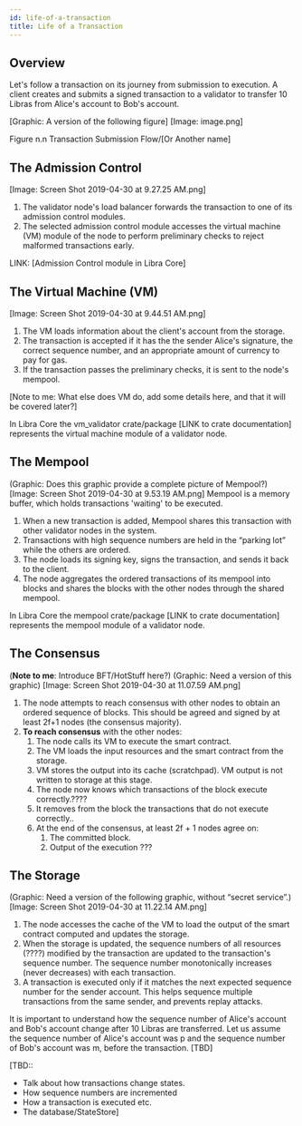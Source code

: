 ```yaml
---
id: life-of-a-transaction
title: Life of a Transaction
---
```


## Overview

Let's follow a transaction on its journey from submission to execution. A client creates and submits a signed transaction to a validator to transfer 10 Libras from Alice's account to Bob's account.

[Graphic: A version of the following figure]
[Image: image.png]

Figure n.n Transaction Submission Flow/[Or Another name]

## The Admission Control

[Image: Screen Shot 2019-04-30 at 9.27.25 AM.png]

1. The validator node's load balancer forwards the transaction to one of its admission control modules.
2. The selected admission control module accesses the virtual machine (VM) module of the node to perform preliminary checks to reject malformed transactions early.


LINK: [Admission Control module in Libra Core]

## The Virtual Machine (VM)

[Image: Screen Shot 2019-04-30 at 9.44.51 AM.png]

1. The VM loads information about the client's account from the storage.
2. The transaction is accepted if it has the the sender Alice's signature, the correct sequence number, and an appropriate amount of currency to pay for gas.
3. If the transaction passes the preliminary checks, it is sent to the node's mempool.

[Note to me: What else does VM do, add some details here, and that it will be covered later?]

In Libra Core the vm_validator crate/package [LINK to crate documentation] represents the virtual machine module of a validator node.

## The Mempool

(Graphic: Does this graphic provide a complete picture of Mempool?)
[Image: Screen Shot 2019-04-30 at 9.53.19 AM.png]
Mempool is a memory buffer, which holds transactions 'waiting' to be executed. 

1. When a new transaction is added, Mempool shares this transaction with other validator nodes in the system.
2. Transactions with high sequence numbers are held in the “parking lot” while the others are ordered.
3. The node loads its signing key, signs the transaction, and sends it back to the client.
4. The node aggregates the ordered transactions of its mempool into blocks and shares the blocks with the other nodes through the shared mempool.

In Libra Core the mempool crate/package [LINK to crate documentation] represents the mempool module of a validator node.

## The Consensus

(**Note to me**: Introduce BFT/HotStuff here?)
(Graphic: Need a version of this graphic)
[Image: Screen Shot 2019-04-30 at 11.07.59 AM.png]

1. The node attempts to reach consensus with other nodes to obtain an ordered sequence of blocks. This should be agreed and signed by at least 2f+1 nodes (the consensus majority).
2. **To reach consensus** with the other nodes:
    1. The node calls its VM to execute the smart contract.
    2. The VM loads the input resources and the smart contract from the storage.
    3. VM stores the output into its cache (scratchpad). VM output is not written to storage at this stage.
    4. The node now knows which transactions of the block execute correctly.????
    5. It removes from the block the transactions that do not execute correctly..
    6. At the end of the consensus, at least 2f + 1 nodes agree on:
        1. The committed block.
        2. Output of the execution ???

## The Storage

(Graphic: Need a version of the following graphic, without “secret service”.)
[Image: Screen Shot 2019-04-30 at 11.22.14 AM.png]

1. The node accesses the cache of the VM to load the output of the smart contract computed and updates the storage.
2. When the storage is updated, the sequence numbers of all resources (????) modified by the transaction are updated to the transaction's sequence number. The sequence number monotonically increases (never decreases) with each transaction. 
3. A transaction is executed only if it matches the next expected sequence number for the sender account. This helps sequence multiple transactions from the same sender, and prevents replay attacks.

It is important to understand how the sequence number of Alice's account and Bob's account change after 10 Libras are transferred. Let us assume the sequence number of Alice's account was p and the sequence number of Bob's account was m, before the transaction. [TBD]

[TBD::

* Talk about how transactions change states.
* How sequence numbers are incremented
* How a transaction is executed etc.
* The database/StateStore]


